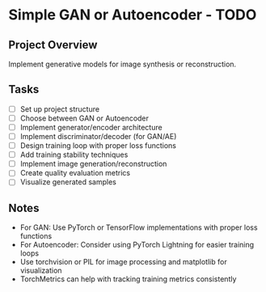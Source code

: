 # Simple GAN or Autoencoder - TODO

## Project Overview
Implement generative models for image synthesis or reconstruction.

## Tasks
- [ ] Set up project structure
- [ ] Choose between GAN or Autoencoder
- [ ] Implement generator/encoder architecture
- [ ] Implement discriminator/decoder (for GAN/AE)
- [ ] Design training loop with proper loss functions
- [ ] Add training stability techniques
- [ ] Implement image generation/reconstruction
- [ ] Create quality evaluation metrics
- [ ] Visualize generated samples

## Notes
- For GAN: Use PyTorch or TensorFlow implementations with proper loss functions
- For Autoencoder: Consider using PyTorch Lightning for easier training loops
- Use torchvision or PIL for image processing and matplotlib for visualization
- TorchMetrics can help with tracking training metrics consistently
